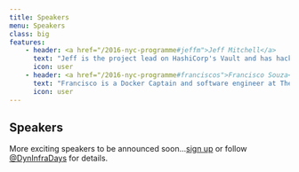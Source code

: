 ```yaml
---
title: Speakers
menu: Speakers
class: big
features:
    - header: <a href="/2016-nyc-programme#jeffm">Jeff Mitchell</a>
      text: "Jeff is the project lead on HashiCorp's Vault and has hacked on dozens of open-source projects."
      icon: user
    - header: <a href="/2016-nyc-programme#franciscos">Francisco Souza</a>
      text: "Francisco is a Docker Captain and software engineer at The New York Times."
      icon: user
---
```


## Speakers

More exciting speakers to be announced soon...[sign up](/#connect) or follow [@DynInfraDays](https://twitter.com/DynInfraDays) for details.